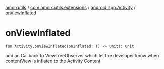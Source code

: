 [amnixutils](../../index.md) / [com.amnix.utils.extensions](../index.md) / [android.app.Activity](index.md) / [onViewInflated](./on-view-inflated.md)

# onViewInflated

`fun Activity.onViewInflated(onInflated: () -> `[`Unit`](https://kotlinlang.org/api/latest/jvm/stdlib/kotlin/-unit/index.html)`): `[`Unit`](https://kotlinlang.org/api/latest/jvm/stdlib/kotlin/-unit/index.html)

add an Callback to ViewTreeObserver which let the developer know when contentView is inflated to the Activity Content

